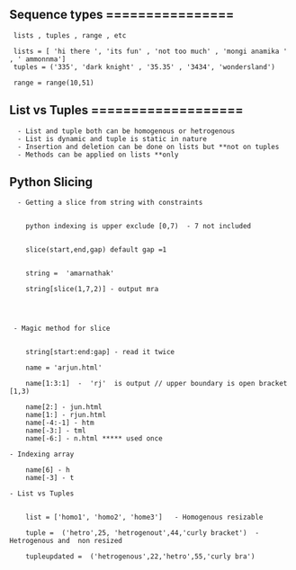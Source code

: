 ## Sequence types ================

	 lists , tuples , range , etc

	 lists = [ 'hi there ', 'its fun' , 'not too much' , 'mongi anamika ' , ' ammonnma']
	 tuples = ('335', 'dark knight' , '35.35' , '3434', 'wondersland')

	 range = range(10,51)



## List vs Tuples ===================

	  - List and tuple both can be homogenous or hetrogenous
	  - List is dynamic and tuple is static in nature
	  - Insertion and deletion can be done on lists but **not on tuples
	  - Methods can be applied on lists **only
  
  
  
## Python Slicing 

 
   	  - Getting a slice from string with constraints


	  	python indexing is upper exclude [0,7)  - 7 not included


		slice(start,end,gap) default gap =1


		string =  'amarnathak'

		string[slice(1,7,2)] - output mra 




	 - Magic method for slice
	 

    	string[start:end:gap] - read it twice
    	
    	name = 'arjun.html'
    	
    	name[1:3:1]  -  'rj'  is output // upper boundary is open bracket [1,3)
    	
    	name[2:] - jun.html
    	name[1:] - rjun.html
    	name[-4:-1] - htm
    	name[-3:] - tml 
    	name[-6:] - n.html ***** used once
    	
    - Indexing array
    
    	name[6] - h
    	name[-3] - t
    	
 	- List vs Tuples
 		
 		
 		list = ['homo1', 'homo2', 'home3']   - Homogenous resizable
 		
 		tuple =  ('hetro',25, 'hetrogenout',44,'curly bracket')  - Hetrogenous and 	non resized
 		
 		tupleupdated =  ('hetrogenous',22,'hetro',55,'curly bra')



		 
    	
    
    
    
